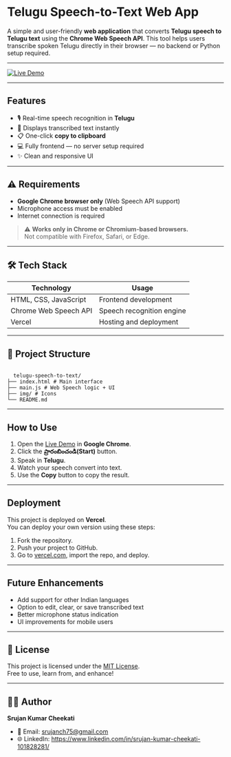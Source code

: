 # Telugu Speech-to-Text Web App

A simple and user-friendly **web application** that converts **Telugu speech to Telugu text** using the **Chrome Web Speech API**. This tool helps users transcribe spoken Telugu directly in their browser — no backend or Python setup required.

---

[![Live Demo](https://img.shields.io/badge/🔗%20Try%20Live%20Demo%20on%20Vercel-blue?style=for-the-badge)](https://telugu-stt.vercel.app/)  

---

## Features

- 🎙️ Real-time speech recognition in **Telugu**
- 📝 Displays transcribed text instantly
- 📋 One-click **copy to clipboard**
- 💻 Fully frontend — no server setup required
- ✨ Clean and responsive UI

---

## ⚠ Requirements

-  **Google Chrome browser only** (Web Speech API support)
-  Microphone access must be enabled
-  Internet connection is required

> ⚠️ **Works only in Chrome or Chromium-based browsers.**  
> Not compatible with Firefox, Safari, or Edge.

---

## 🛠️ Tech Stack

| Technology            | Usage                        |
|------------------------|------------------------------|
| HTML, CSS, JavaScript  | Frontend development         |
| Chrome Web Speech API  | Speech recognition engine    |
| Vercel                 | Hosting and deployment       |

---

## 📁 Project Structure

<code>
  telugu-speech-to-text/
├── index.html # Main interface
├── main.js # Web Speech logic + UI
├── img/ # Icons 
└── README.md
</code>

---

## How to Use

1. Open the [Live Demo]([https://your-vercel-app-url.vercel.app](https://telugu-stt.vercel.app/)) in **Google Chrome**.
2. Click the **ప్రారంబించండి(Start)** button.
3. Speak in **Telugu**.
4. Watch your speech convert into text.
5. Use the **Copy** button to copy the result.

---

## Deployment

This project is deployed on **Vercel**.  
You can deploy your own version using these steps:

1. Fork the repository.
2. Push your project to GitHub.
3. Go to [vercel.com](https://vercel.com), import the repo, and deploy.

---

## Future Enhancements

- Add support for other Indian languages
- Option to edit, clear, or save transcribed text
- Better microphone status indication
- UI improvements for mobile users

---

## 📄 License

This project is licensed under the [MIT License](https://opensource.org/licenses/MIT).  
Free to use, learn from, and enhance!

---

## 🙋‍♂️ Author

**Srujan Kumar Cheekati**  
- 📧 Email: srujanch75@gmail.com
- 🌐 LinkedIn: https://www.linkedin.com/in/srujan-kumar-cheekati-101828281/



